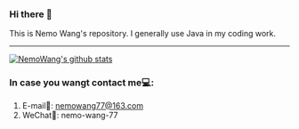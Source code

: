 ### Hi there 👋
This is Nemo Wang's repository. I generally use Java in my coding work.
<hr>

[![NemoWang's github stats](https://github-readme-stats.vercel.app/api?username=nemowang)](https://github.com/nemowang/github-readme-stats)

### In case you wangt contact me💻:
1. E-mail📧: nemowang77@163.com
2. WeChat📲: nemo-wang-77

<!--
Here are some ideas to get you started:

- 🔭 I’m currently working on ...
- 🌱 I’m currently learning ...
- 👯 I’m looking to collaborate on ...
- 🤔 I’m looking for help with ...
- 💬 Ask me about ...
- 📫 How to reach me: ...
- 😄 Pronouns: ...
- ⚡ Fun fact: ...
-->
